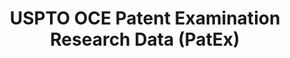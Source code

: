 ---
bigquery: https://console.cloud.google.com/bigquery?p=patents-public-data&d=uspto_oce_pair&page=dataset
citation: 'Graham, S. Marco, A., and Miller, A. (2015). “The USPTO Patent Examination
  Research Dataset: A Window on the Process of Patent Examination.”'
contributors: Graham, S. Marco, A., Miller, A.
cost: None
description: The latest version of PatEx (referred to below as the 2020 release) contains
  detailed information on nearly 11.9 million publicly-viewable provisional and non-provisional
  patent applications to the USPTO and over 4.6 million Patent Cooperation Treaty
  (PCT) applications. It is based on data that OCE downloaded from the Patent Examination
  Data System (PEDS) in April, 2021. The PEDS data are sourced from Public PAIR. The
  first time that OCE used PEDS as the basis of PatEx was for the 2019 release. We
  took the PEDS data and organized it into the familiar PatEx data files, which are
  based on the organization of the Public PAIR portal. The data files include information
  on each application’s characteristics, prosecution history, continuation history,
  claims of foreign priority, patent term adjustment history, publication history,
  and correspondence address information.
documentation: 'For the 2019 and later releases, new technical documentation is available
  https://www.uspto.gov/sites/default/files/documents/PatEx-2019-Technical-Doc.pdf


  A document describing the 2014-2017 data sets is available and can be cited as:
  Graham, Stuart J.H. and Marco, Alan C. and Miller, Richard, The USPTO Patent Examination
  Research Dataset: A Window on the Process of Patent Examination (November 30, 2015).
  Available at SSRN: https://ssrn.com/abstract=2702637.'
last_edit: Mon, 04 Apr 2022 19:06:22 GMT
location: https://www.uspto.gov/ip-policy/economic-research/research-datasets/patent-examination-research-dataset-public-pair
maintained_by: EconomicsData@uspto.gov
related_publications: https://ssrn.com/abstract=29956744, https://ssrn.com/abstract=2702637
schema_fields: '[''correspondence_street_line_1'', ''correspondence_city'', ''correspondence_region_code'',
  ''inventor_country_name'', ''customer_number'', ''parent_filing_date'', ''invention_subject_matter'',
  ''child_application_number'', ''correspondence_country_code'', ''small_entity_indicator'',
  ''inventor_name_first'', ''examiner_name_last'', ''examiner_name_first'', ''sequence_number'',
  ''inventor_address_type'', ''aia_first_to_file'', ''correspondence_name_line_1'',
  ''filing_date'', ''inventor_name_last'', ''status_code'', ''status_description'',
  ''appl_status_date'', ''patent_issue_date'', ''wipo_pub_date'', ''correspondence_name_line_2'',
  ''correspondence_country_name'', ''event_code'', ''earliest_pgpub_number'', ''continuation_type'',
  ''inventor_region_code'', ''child_filing_date'', ''correspondence_street_line_2'',
  ''atty_docket_number'', ''uspc_class'', ''correspondence_postal_code'', ''recorded_date'',
  ''inventor_country_code'', ''parent_application_number'', ''earliest_pgpub_date'',
  ''inventor_name_middle'', ''examiner_name_middle'', ''patent_number'', ''application_number'',
  ''confirm_number'', ''foreign_parent_date'', ''invention_title'', ''correspondence_region_name'',
  ''parent_country'', ''inventor_rank'', ''file_location'', ''abandon_date'', ''examiner_art_unit'',
  ''file_location_date'', ''event_description'', ''appl_status_code'', ''disposal_type'',
  ''foreign_parent_id'', ''uspc_subclass'', ''parent_country_code'', ''application_number_pair'',
  ''wipo_pub_number'', ''application_type'', ''examiner_id'']'
shortname: patex
tags:
- patents
- legal
- history
terms_of_use: 'USPTO’s online databases are not designed or intended to be a source
  for bulk downloads of USPTO data when accessed through the website’s interfaces.
  Individuals, companies, IP addresses, or blocks of IP addresses who, in effect,
  deny or decrease service by generating unusually high numbers of database accesses
  (searches, pages, or hits), whether generated manually or in an automated fashion,
  may be denied access to USPTO servers without notice.


  Bulk data products may be separately obtained from the USPTO, either for free or
  at the cost of dissemination. For details, see information on Electronic Bulk Data
  Products: https://www.uspto.gov/learning-and-resources/electronic-bulk-data-products'
title: USPTO OCE Patent Examination Research Data (PatEx)
uuid: 4342caa7-23af-420c-b2f6-6088f133df6a
---